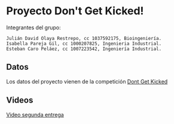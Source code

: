 # Proyecto Don't Get Kicked!

Integrantes del grupo:

	Julián David Olaya Restrepo, cc 1037592175, Bioingeniería.
	Isabella Pareja Gil, cc 1000207825, Ingenieria Industrial.
	Esteban Caro Peláez, cc 1007223542, Ingeniería Industrial.
	
	
## Datos
Los datos del proyecto vienen de la competición [Dont Get Kicked](https://www.kaggle.com/competitions/DontGetKicked/overview)
## Videos
[Video segunda entrega](https://youtu.be/G1pKKKqYmNY)

